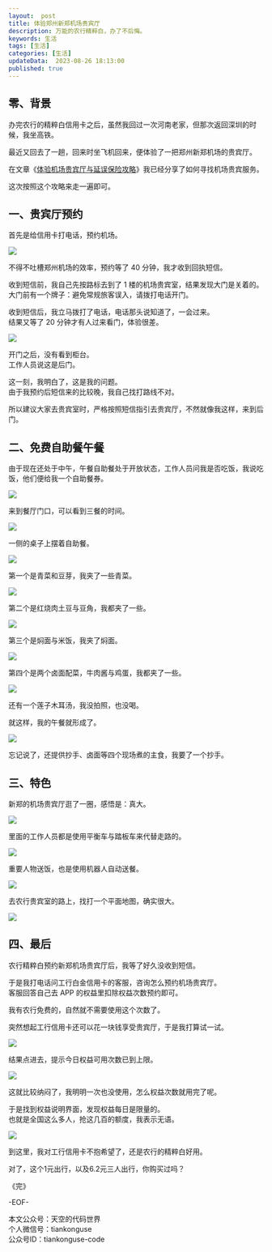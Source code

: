 ```yaml
---   
layout:  post  
title: 体验郑州新郑机场贵宾厅 
description: 万能的农行精粹白，办了不后悔。 
keywords: 生活 
tags: [生活]    
categories: [生活]  
updateData:  2023-08-26 18:13:00  
published: true  
---  
```



## 零、背景  


办完农行的精粹白信用卡之后，虽然我回过一次河南老家，但那次返回深圳的时候，我坐高铁。  


最近又回去了一趟，回来时坐飞机回来，便体验了一把郑州新郑机场的贵宾厅。  


在文章《[体验机场贵宾厅与延误保险攻略](https://mp.weixin.qq.com/s/jiuJhxidKlBw-j8HQoyfSA)》我已经分享了如何寻找机场贵宾服务。  


这次按照这个攻略来走一遍即可。  


## 一、贵宾厅预约


首先是给信用卡打电话，预约机场。  


![](https://res2023.tiankonguse.com/images/2023/08/26/001.png)


不得不吐槽郑州机场的效率，预约等了 40 分钟，我才收到回执短信。  


收到短信前，我自己先按路标去到了 1 楼的机场贵宾室，结果发现大门是关着的。  
大门前有一个牌子：避免常规旅客误入，请拨打电话开门。  


收到短信后，我立马拨打了电话，电话那头说知道了，一会过来。  
结果又等了 20 分钟才有人过来看门，体验很差。  


![](https://res2023.tiankonguse.com/images/2023/08/26/002.png)


开门之后，没有看到柜台。  
工作人员说这是后门。  


这一刻，我明白了，这是我的问题。  
由于我预约后短信来的比较晚，我自己找打路线不对。  


所以建议大家去贵宾室时，严格按照短信指引去贵宾厅，不然就像我这样，来到后门。  



## 二、免费自助餐午餐


由于现在还处于中午，午餐自助餐处于开放状态，工作人员问我是否吃饭，我说吃饭，他们便给我一个自助餐券。  


![](https://res2023.tiankonguse.com/images/2023/08/26/003.png)


来到餐厅门口，可以看到三餐的时间。  


![](https://res2023.tiankonguse.com/images/2023/08/26/004.png)


一侧的桌子上摆着自助餐。  


![](https://res2023.tiankonguse.com/images/2023/08/26/005.png)


第一个是青菜和豆芽，我夹了一些青菜。  


![](https://res2023.tiankonguse.com/images/2023/08/26/006.png)


第二个是红烧肉土豆与豆角，我都夹了一些。  


![](https://res2023.tiankonguse.com/images/2023/08/26/007.png)


第三个是焖面与米饭，我夹了焖面。  

![](https://res2023.tiankonguse.com/images/2023/08/26/008.png)




第四个是两个卤面配菜，牛肉酱与鸡蛋，我都夹了一些。  

![](https://res2023.tiankonguse.com/images/2023/08/26/009.png)



还有一个莲子木耳汤，我没拍照，也没喝。  


就这样，我的午餐就形成了。  


![](https://res2023.tiankonguse.com/images/2023/08/26/010.png)



忘记说了，还提供抄手、卤面等四个现场煮的主食，我要了一个抄手。  



## 三、特色  


新郑的机场贵宾厅逛了一圈，感悟是：真大。  


![](https://res2023.tiankonguse.com/images/2023/08/26/011.png)


里面的工作人员都是使用平衡车与踏板车来代替走路的。  


![](https://res2023.tiankonguse.com/images/2023/08/26/012.png)


重要人物送饭，也是使用机器人自动送餐。  


![](https://res2023.tiankonguse.com/images/2023/08/26/013.png)


去农行贵宾室的路上，找打一个平面地图，确实很大。  


![](https://res2023.tiankonguse.com/images/2023/08/26/014.png)



## 四、最后  


农行精粹白预约新郑机场贵宾厅后，我等了好久没收到短信。  


于是我打电话问工行白金信用卡的客服，咨询怎么预约机场贵宾厅。  
客服回答自己去 APP 的权益里扣除权益次数预约即可。  


我有农行免费的，自然就不需要使用这个次数了。  


突然想起工行信用卡还可以花一块钱享受贵宾厅，于是我打算试一试。  


![](https://res2023.tiankonguse.com/images/2023/08/26/015.png)


结果点进去，提示今日权益可用次数已到上限。  


![](https://res2023.tiankonguse.com/images/2023/08/26/016.png)


这就比较纳闷了，我明明一次也没使用，怎么权益次数就用完了呢。  


于是找到权益说明界面，发现权益每日是限量的。  
也就是全国这么多人，抢这几百的额度，我表示无语。  


![](https://res2023.tiankonguse.com/images/2023/08/26/017.png)


到这里，我对工行信用卡不抱希望了，还是农行的精粹白好用。  


对了，这个1元出行，以及6.2元三人出行，你购买过吗？  


《完》  


-EOF-  



本文公众号：天空的代码世界  
个人微信号：tiankonguse  
公众号ID：tiankonguse-code  
  

